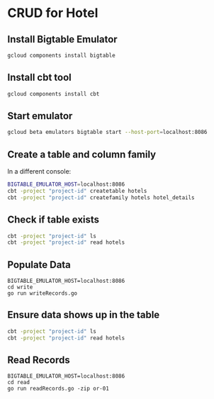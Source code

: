 # CRUD for Hotel

## Install Bigtable Emulator
```sh
gcloud components install bigtable
```

## Install cbt tool
```sh
gcloud components install cbt
```

## Start emulator
```sh
gcloud beta emulators bigtable start --host-port=localhost:8086
```

## Create a table and column family
In a different console:
```sh
BIGTABLE_EMULATOR_HOST=localhost:8086
cbt -project "project-id" createtable hotels
cbt -project "project-id" createfamily hotels hotel_details
```

## Check if table exists
```sh
cbt -project "project-id" ls
cbt -project "project-id" read hotels
```

## Populate Data
```shell
BIGTABLE_EMULATOR_HOST=localhost:8086
cd write
go run writeRecords.go
```

## Ensure data shows up in the table
```sh
cbt -project "project-id" ls
cbt -project "project-id" read hotels
```

## Read Records
```shell
BIGTABLE_EMULATOR_HOST=localhost:8086
cd read
go run readRecords.go -zip or-01
```